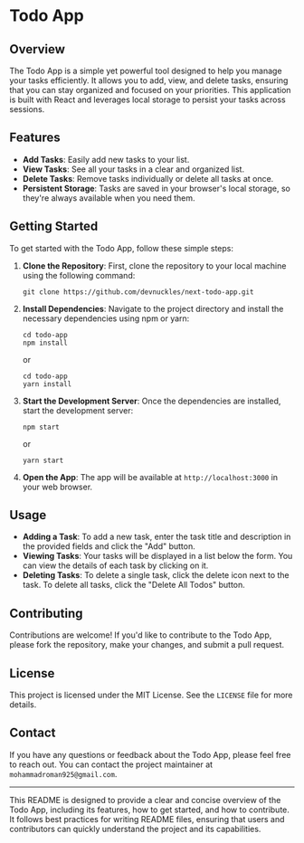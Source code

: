 # Todo App

## Overview

The Todo App is a simple yet powerful tool designed to help you manage your tasks efficiently. It allows you to add, view, and delete tasks, ensuring that you can stay organized and focused on your priorities. This application is built with React and leverages local storage to persist your tasks across sessions.

## Features

-   **Add Tasks**: Easily add new tasks to your list.
-   **View Tasks**: See all your tasks in a clear and organized list.
-   **Delete Tasks**: Remove tasks individually or delete all tasks at once.
-   **Persistent Storage**: Tasks are saved in your browser's local storage, so they're always available when you need them.

## Getting Started

To get started with the Todo App, follow these simple steps:

1. **Clone the Repository**: First, clone the repository to your local machine using the following command:

    ```
    git clone https://github.com/devnuckles/next-todo-app.git
    ```

2. **Install Dependencies**: Navigate to the project directory and install the necessary dependencies using npm or yarn:

    ```
    cd todo-app
    npm install
    ```

    or

    ```
    cd todo-app
    yarn install
    ```

3. **Start the Development Server**: Once the dependencies are installed, start the development server:

    ```
    npm start
    ```

    or

    ```
    yarn start
    ```

4. **Open the App**: The app will be available at `http://localhost:3000` in your web browser.

## Usage

-   **Adding a Task**: To add a new task, enter the task title and description in the provided fields and click the "Add" button.
-   **Viewing Tasks**: Your tasks will be displayed in a list below the form. You can view the details of each task by clicking on it.
-   **Deleting Tasks**: To delete a single task, click the delete icon next to the task. To delete all tasks, click the "Delete All Todos" button.

## Contributing

Contributions are welcome! If you'd like to contribute to the Todo App, please fork the repository, make your changes, and submit a pull request.

## License

This project is licensed under the MIT License. See the `LICENSE` file for more details.

## Contact

If you have any questions or feedback about the Todo App, please feel free to reach out. You can contact the project maintainer at `mohammadroman925@gmail.com`.

---

This README is designed to provide a clear and concise overview of the Todo App, including its features, how to get started, and how to contribute. It follows best practices for writing README files, ensuring that users and contributors can quickly understand the project and its capabilities.
